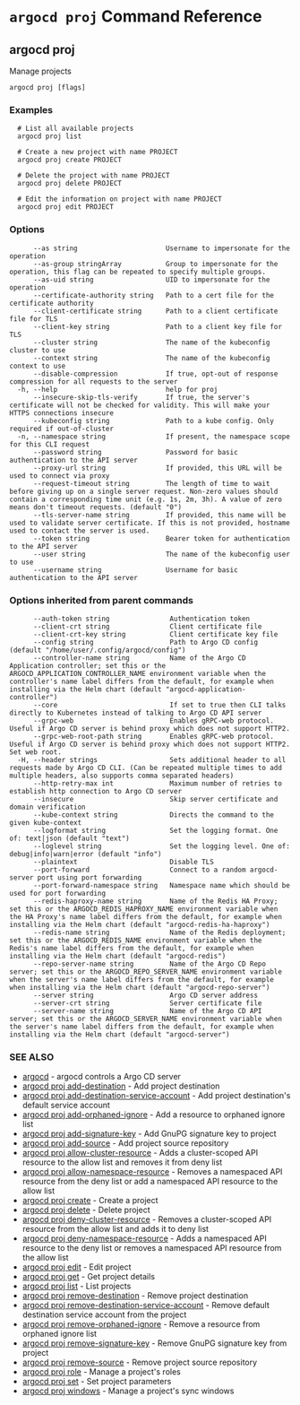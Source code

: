 # `argocd proj` Command Reference

## argocd proj

Manage projects

```
argocd proj [flags]
```

### Examples

```
  # List all available projects
  argocd proj list
  
  # Create a new project with name PROJECT
  argocd proj create PROJECT
  
  # Delete the project with name PROJECT
  argocd proj delete PROJECT
  
  # Edit the information on project with name PROJECT
  argocd proj edit PROJECT
```

### Options

```
      --as string                      Username to impersonate for the operation
      --as-group stringArray           Group to impersonate for the operation, this flag can be repeated to specify multiple groups.
      --as-uid string                  UID to impersonate for the operation
      --certificate-authority string   Path to a cert file for the certificate authority
      --client-certificate string      Path to a client certificate file for TLS
      --client-key string              Path to a client key file for TLS
      --cluster string                 The name of the kubeconfig cluster to use
      --context string                 The name of the kubeconfig context to use
      --disable-compression            If true, opt-out of response compression for all requests to the server
  -h, --help                           help for proj
      --insecure-skip-tls-verify       If true, the server's certificate will not be checked for validity. This will make your HTTPS connections insecure
      --kubeconfig string              Path to a kube config. Only required if out-of-cluster
  -n, --namespace string               If present, the namespace scope for this CLI request
      --password string                Password for basic authentication to the API server
      --proxy-url string               If provided, this URL will be used to connect via proxy
      --request-timeout string         The length of time to wait before giving up on a single server request. Non-zero values should contain a corresponding time unit (e.g. 1s, 2m, 3h). A value of zero means don't timeout requests. (default "0")
      --tls-server-name string         If provided, this name will be used to validate server certificate. If this is not provided, hostname used to contact the server is used.
      --token string                   Bearer token for authentication to the API server
      --user string                    The name of the kubeconfig user to use
      --username string                Username for basic authentication to the API server
```

### Options inherited from parent commands

```
      --auth-token string               Authentication token
      --client-crt string               Client certificate file
      --client-crt-key string           Client certificate key file
      --config string                   Path to Argo CD config (default "/home/user/.config/argocd/config")
      --controller-name string          Name of the Argo CD Application controller; set this or the ARGOCD_APPLICATION_CONTROLLER_NAME environment variable when the controller's name label differs from the default, for example when installing via the Helm chart (default "argocd-application-controller")
      --core                            If set to true then CLI talks directly to Kubernetes instead of talking to Argo CD API server
      --grpc-web                        Enables gRPC-web protocol. Useful if Argo CD server is behind proxy which does not support HTTP2.
      --grpc-web-root-path string       Enables gRPC-web protocol. Useful if Argo CD server is behind proxy which does not support HTTP2. Set web root.
  -H, --header strings                  Sets additional header to all requests made by Argo CD CLI. (Can be repeated multiple times to add multiple headers, also supports comma separated headers)
      --http-retry-max int              Maximum number of retries to establish http connection to Argo CD server
      --insecure                        Skip server certificate and domain verification
      --kube-context string             Directs the command to the given kube-context
      --logformat string                Set the logging format. One of: text|json (default "text")
      --loglevel string                 Set the logging level. One of: debug|info|warn|error (default "info")
      --plaintext                       Disable TLS
      --port-forward                    Connect to a random argocd-server port using port forwarding
      --port-forward-namespace string   Namespace name which should be used for port forwarding
      --redis-haproxy-name string       Name of the Redis HA Proxy; set this or the ARGOCD_REDIS_HAPROXY_NAME environment variable when the HA Proxy's name label differs from the default, for example when installing via the Helm chart (default "argocd-redis-ha-haproxy")
      --redis-name string               Name of the Redis deployment; set this or the ARGOCD_REDIS_NAME environment variable when the Redis's name label differs from the default, for example when installing via the Helm chart (default "argocd-redis")
      --repo-server-name string         Name of the Argo CD Repo server; set this or the ARGOCD_REPO_SERVER_NAME environment variable when the server's name label differs from the default, for example when installing via the Helm chart (default "argocd-repo-server")
      --server string                   Argo CD server address
      --server-crt string               Server certificate file
      --server-name string              Name of the Argo CD API server; set this or the ARGOCD_SERVER_NAME environment variable when the server's name label differs from the default, for example when installing via the Helm chart (default "argocd-server")
```

### SEE ALSO

* [argocd](argocd.md)	 - argocd controls a Argo CD server
* [argocd proj add-destination](argocd_proj_add-destination.md)	 - Add project destination
* [argocd proj add-destination-service-account](argocd_proj_add-destination-service-account.md)	 - Add project destination's default service account
* [argocd proj add-orphaned-ignore](argocd_proj_add-orphaned-ignore.md)	 - Add a resource to orphaned ignore list
* [argocd proj add-signature-key](argocd_proj_add-signature-key.md)	 - Add GnuPG signature key to project
* [argocd proj add-source](argocd_proj_add-source.md)	 - Add project source repository
* [argocd proj allow-cluster-resource](argocd_proj_allow-cluster-resource.md)	 - Adds a cluster-scoped API resource to the allow list and removes it from deny list
* [argocd proj allow-namespace-resource](argocd_proj_allow-namespace-resource.md)	 - Removes a namespaced API resource from the deny list or add a namespaced API resource to the allow list
* [argocd proj create](argocd_proj_create.md)	 - Create a project
* [argocd proj delete](argocd_proj_delete.md)	 - Delete project
* [argocd proj deny-cluster-resource](argocd_proj_deny-cluster-resource.md)	 - Removes a cluster-scoped API resource from the allow list and adds it to deny list
* [argocd proj deny-namespace-resource](argocd_proj_deny-namespace-resource.md)	 - Adds a namespaced API resource to the deny list or removes a namespaced API resource from the allow list
* [argocd proj edit](argocd_proj_edit.md)	 - Edit project
* [argocd proj get](argocd_proj_get.md)	 - Get project details
* [argocd proj list](argocd_proj_list.md)	 - List projects
* [argocd proj remove-destination](argocd_proj_remove-destination.md)	 - Remove project destination
* [argocd proj remove-destination-service-account](argocd_proj_remove-destination-service-account.md)	 - Remove default destination service account from the project
* [argocd proj remove-orphaned-ignore](argocd_proj_remove-orphaned-ignore.md)	 - Remove a resource from orphaned ignore list
* [argocd proj remove-signature-key](argocd_proj_remove-signature-key.md)	 - Remove GnuPG signature key from project
* [argocd proj remove-source](argocd_proj_remove-source.md)	 - Remove project source repository
* [argocd proj role](argocd_proj_role.md)	 - Manage a project's roles
* [argocd proj set](argocd_proj_set.md)	 - Set project parameters
* [argocd proj windows](argocd_proj_windows.md)	 - Manage a project's sync windows

